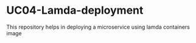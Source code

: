 # UC04-Lamda-deployment
This repository helps in deploying a microservice using lamda containers image
